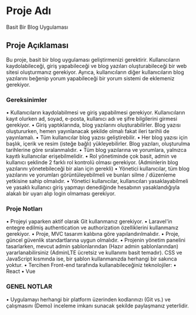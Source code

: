 # Proje Adı

Basit Bir Blog Uygulaması

## Proje Açıklaması

Bu proje, basit bir blog uygulaması geliştirmenizi gerektirir. Kullanıcıların kaydolabileceği, giriş yapabileceği ve blog yazıları oluşturabileceği bir web sitesi oluşturmanız gerekiyor. Ayrıca, kullanıcıların diğer kullanıcıların blog yazılarını beğenip yorum yapabileceği bir yorum sistemi de eklemeniz gerekiyor.

### Gereksinimler

• Kullanıcıların kaydolabilmesi ve giriş yapabilmesi gerekiyor. Kullanıcıların kayıt olurken ad, soyad, e-posta, kullanıcı adı ve şifre bilgilerini girmesi gerekiyor.
• Giriş yaptıklarında, blog yazılarını oluşturabilirler. Blog yazısı oluştururken, hemen yayınlanacak şekilde olmalı fakat ileri tarihli de yayınlamalı.
• Tüm kullanıcılar blog yazısı geliştirebilir.
• Her blog yazısı için başlık, içerik ve resim (isteğe bağlı) yükleyebilirler. Blog yazıları, oluşturulma tarihlerine göre sıralanmalıdır.
• Tüm blog yazılarına ve yorumlara, yalnızca kayıtlı kullanıcılar erişebilmelidir.
• Rol yönetiminde çok basit, admin ve kullanıcı şeklinde 2 farklı rol kontrolü olması gerekiyor. (Adminlerin blog yazılarını yönetebileceği bir alan için gerekli)
• Yönetici kullanıcılar, tüm blog yazılarını ve yorumları görüntüleyebilmeli ve bunları silme / düzenleme yetkisine sahip olmalıdır.
• Yönetici kullanıcılar, kullanıcıları yasaklayabilmeli ve yasaklı kullanıcı giriş yapmayı denediğinde hesabının yasaklandığıyla alakalı bir uyarı alıp login olmaması gerekiyor.

### Proje Notları

• Projeyi yaparken aktif olarak Git kullanmanız gerekiyor.
• Laravel'in entegre edilmiş authentication ve authorization özelliklerini kullanmanız gerekiyor.
• Proje, MVC tasarım kalıbına göre yapılandırılmalıdır.
• Proje, güncel güvenlik standartlarına uygun olmalıdır.
• Projenin yönetim panelini tasarlarken, mevcut admin şablonlarından (Hazır admin şablonlarından) yararlanabilirsiniz (AdminLTE ücretsiz ve kullanımı basit temadır). CSS ve JavaScript kısmında ise, bir şablon kullanmanızda herhangi bir sakınca yoktur.
• Tercihen Front-end tarafında kullanabileceğiniz teknolojiler:
• React
• Vue

### GENEL NOTLAR

• Uygulamayı herhangi bir platform üzerinden kodlarınızı (Git vs.) ve çalışmasını (Demo) inceleme imkanı sunacak şekilde paylaşmanız yeterlidir.
